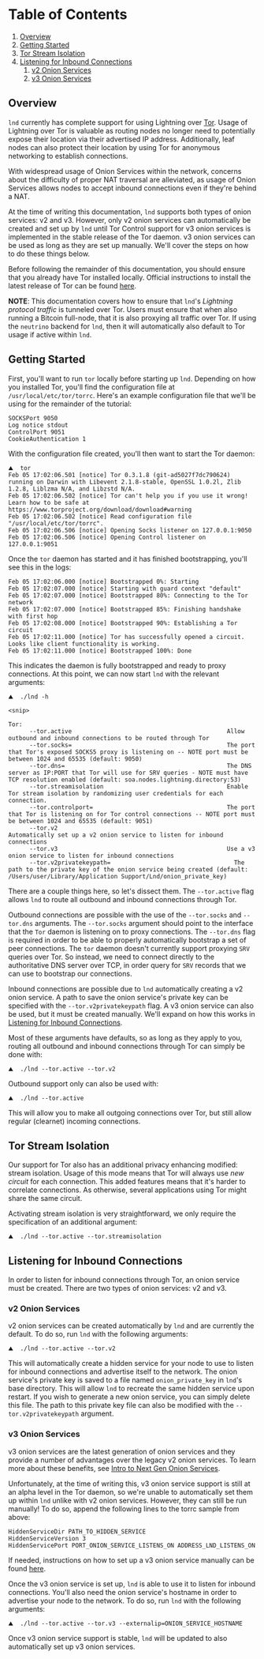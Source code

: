 # Table of Contents
1. [Overview](#overview)
2. [Getting Started](#getting-started)
3. [Tor Stream Isolation](#tor-stream-isolation)
4. [Listening for Inbound Connections](#listening-for-inbound-connections)
	1. [v2 Onion Services](#v2-onion-services)
	2. [v3 Onion Services](#v3-onion-services)

## Overview

`lnd` currently has complete support for using Lightning over
[Tor](https://www.torproject.org/). Usage of Lightning over Tor is valuable as
routing nodes no longer need to potentially expose their location via their
advertised IP address. Additionally, leaf nodes can also protect their location
by using Tor for anonymous networking to establish connections.

With widespread usage of Onion Services within the network, concerns about the
difficulty of proper NAT traversal are alleviated, as usage of Onion Services
allows nodes to accept inbound connections even if they're behind a NAT.

At the time of writing this documentation, `lnd` supports both types of onion
services: v2 and v3. However, only v2 onion services can automatically be
created and set up by `lnd` until Tor Control support for v3 onion services is
implemented in the stable release of the Tor daemon. v3 onion services can be
used as long as they are set up manually. We'll cover the steps on how to do
these things below.

Before following the remainder of this documentation, you should ensure that
you already have Tor installed locally. Official instructions to install the
latest release of Tor can be found
[here](https://www.torproject.org/docs/tor-doc-unix.html.en).

**NOTE**: This documentation covers how to ensure that `lnd`'s _Lightning
protocol traffic_ is tunneled over Tor. Users must ensure that when also running
a Bitcoin full-node, that it is also proxying all traffic over Tor. If using the
`neutrino` backend for `lnd`, then it will automatically also default to Tor
usage if active within `lnd`.

## Getting Started

First, you'll want to run `tor` locally before starting up `lnd`. Depending on
how you installed Tor, you'll find the configuration file at
`/usr/local/etc/tor/torrc`. Here's an example configuration file that we'll be
using for the remainder of the tutorial:
```
SOCKSPort 9050
Log notice stdout
ControlPort 9051
CookieAuthentication 1
```

With the configuration file created, you'll then want to start the Tor daemon:
```
⛰  tor
Feb 05 17:02:06.501 [notice] Tor 0.3.1.8 (git-ad5027f7dc790624) running on Darwin with Libevent 2.1.8-stable, OpenSSL 1.0.2l, Zlib 1.2.8, Liblzma N/A, and Libzstd N/A.
Feb 05 17:02:06.502 [notice] Tor can't help you if you use it wrong! Learn how to be safe at https://www.torproject.org/download/download#warning
Feb 05 17:02:06.502 [notice] Read configuration file "/usr/local/etc/tor/torrc".
Feb 05 17:02:06.506 [notice] Opening Socks listener on 127.0.0.1:9050
Feb 05 17:02:06.506 [notice] Opening Control listener on 127.0.0.1:9051
```

Once the `tor` daemon has started and it has finished bootstrapping, you'll see this in the logs:
```
Feb 05 17:02:06.000 [notice] Bootstrapped 0%: Starting
Feb 05 17:02:07.000 [notice] Starting with guard context "default"
Feb 05 17:02:07.000 [notice] Bootstrapped 80%: Connecting to the Tor network
Feb 05 17:02:07.000 [notice] Bootstrapped 85%: Finishing handshake with first hop
Feb 05 17:02:08.000 [notice] Bootstrapped 90%: Establishing a Tor circuit
Feb 05 17:02:11.000 [notice] Tor has successfully opened a circuit. Looks like client functionality is working.
Feb 05 17:02:11.000 [notice] Bootstrapped 100%: Done
```

This indicates the daemon is fully bootstrapped and ready to proxy connections.
At this point, we can now start `lnd` with the relevant arguments:

```
⛰  ./lnd -h

<snip>

Tor:
      --tor.active                                            Allow outbound and inbound connections to be routed through Tor
      --tor.socks=                                            The port that Tor's exposed SOCKS5 proxy is listening on -- NOTE port must be between 1024 and 65535 (default: 9050)
      --tor.dns=                                              The DNS server as IP:PORT that Tor will use for SRV queries - NOTE must have TCP resolution enabled (default: soa.nodes.lightning.directory:53)
      --tor.streamisolation                                   Enable Tor stream isolation by randomizing user credentials for each connection.
      --tor.controlport=                                      The port that Tor is listening on for Tor control connections -- NOTE port must be between 1024 and 65535 (default: 9051)
      --tor.v2                                                Automatically set up a v2 onion service to listen for inbound connections
      --tor.v3                                                Use a v3 onion service to listen for inbound connections
      --tor.v2privatekeypath=                                   The path to the private key of the onion service being created (default: /Users/user/Library/Application Support/Lnd/onion_private_key)
```

There are a couple things here, so let's dissect them. The `--tor.active` flag
allows `lnd` to route all outbound and inbound connections through Tor.

Outbound connections are possible with the use of the `--tor.socks` and
`--tor.dns` arguments. The `--tor.socks` argument should point to the interface
that the `Tor` daemon is listening on to proxy connections. The `--tor.dns` flag
is required in order to be able to properly automatically bootstrap a set of
peer connections. The `tor` daemon doesn't currently support proxying `SRV`
queries over Tor. So instead, we need to connect directly to the authoritative
DNS server over TCP, in order query for `SRV` records that we can use to
bootstrap our connections.

Inbound connections are possible due to `lnd` automatically creating a v2 onion
service. A path to save the onion service's private key can be specified with
the `--tor.v2privatekeypath` flag. A v3 onion service can also be used, but it
must be created manually. We'll expand on how this works in [Listening for
Inbound Connections](#listening-for-inbound-connections).

Most of these arguments have defaults, so as long as they apply to you, routing
all outbound and inbound connections through Tor can simply be done with:
```shell
⛰  ./lnd --tor.active --tor.v2
```

Outbound support only can also be used with:
```shell
⛰  ./lnd --tor.active
```

This will allow you to make all outgoing connections over Tor, but still allow
regular (clearnet) incoming connections.

## Tor Stream Isolation

Our support for Tor also has an additional privacy enhancing modified: stream
isolation. Usage of this mode means that Tor will always use  _new circuit_ for
each connection. This added features means that it's harder to correlate
connections. As otherwise, several applications using Tor might share the same
circuit.

Activating stream isolation is very straightforward, we only require the
specification of an additional argument:
```
⛰  ./lnd --tor.active --tor.streamisolation
```

## Listening for Inbound Connections

In order to listen for inbound connections through Tor, an onion service must be
created. There are two types of onion services: v2 and v3.

### v2 Onion Services

v2 onion services can be created automatically by `lnd` and are currently the
default. To do so, run `lnd` with the following arguments:
```
⛰  ./lnd --tor.active --tor.v2
```

This will automatically create a hidden service for your node to use to listen
for inbound connections and advertise itself to the network. The onion service's
private key is saved to a file named `onion_private_key` in `lnd`'s base
directory. This will allow `lnd` to recreate the same hidden service upon
restart. If you wish to generate a new onion service, you can simply delete this
file. The path to this private key file can also be modified with the
`--tor.v2privatekeypath` argument.

### v3 Onion Services

v3 onion services are the latest generation of onion services and they provide a
number of advantages over the legacy v2 onion services. To learn more about
these benefits, see [Intro to Next Gen Onion Services](https://trac.torproject.org/projects/tor/wiki/doc/NextGenOnions).

Unfortunately, at the time of writing this, v3 onion service support is still
at an alpha level in the Tor daemon, so we're unable to automatically set them
up within `lnd` unlike with v2 onion services. However, they can still be run
manually! To do so, append the following lines to the torrc sample from above:
```
HiddenServiceDir PATH_TO_HIDDEN_SERVICE
HiddenServiceVersion 3
HiddenServicePort PORT_ONION_SERVICE_LISTENS_ON ADDRESS_LND_LISTENS_ON
```

If needed, instructions on how to set up a v3 onion service manually can be
found [here](https://trac.torproject.org/projects/tor/wiki/doc/NextGenOnions#Howtosetupyourownprop224service).

Once the v3 onion service is set up, `lnd` is able to use it to listen for
inbound connections. You'll also need the onion service's hostname in order to
advertise your node to the network. To do so, run `lnd` with the following
arguments:
```
⛰  ./lnd --tor.active --tor.v3 --externalip=ONION_SERVICE_HOSTNAME
```

Once v3 onion service support is stable, `lnd` will be updated to also
automatically set up v3 onion services.
